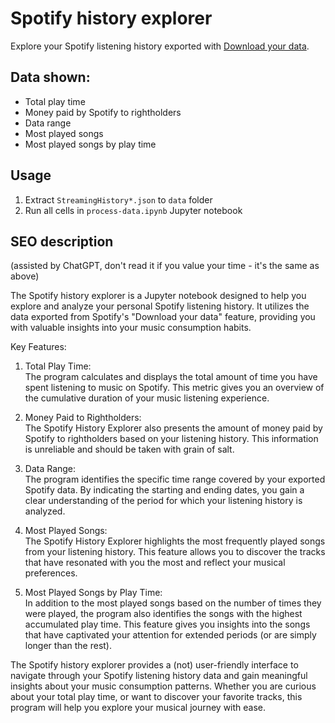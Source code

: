 # Spotify history explorer

Explore your Spotify listening history exported with [Download your data](https://www.spotify.com/uk/account/privacy/).

## Data shown:

- Total play time
- Money paid by Spotify to rightholders
- Data range
- Most played songs
- Most played songs by play time

## Usage

1. Extract `StreamingHistory*.json` to `data` folder
2. Run all cells in `process-data.ipynb` Jupyter notebook

## SEO description
(assisted by ChatGPT, don't read it if you value your time - it's the same as above)

The Spotify history explorer is a Jupyter notebook designed to help you explore and analyze your personal Spotify listening history. It utilizes the data exported from Spotify's "Download your data" feature, providing you with valuable insights into your music consumption habits.

Key Features:
1. Total Play Time:\
    The program calculates and displays the total amount of time you have spent listening to music on Spotify. This metric gives you an overview of the cumulative duration of your music listening experience.

2. Money Paid to Rightholders:\
    The Spotify History Explorer also presents the amount of money paid by Spotify to rightholders based on your listening history. This information is unreliable and should be taken with grain of salt.

3. Data Range:\
    The program identifies the specific time range covered by your exported Spotify data. By indicating the starting and ending dates, you gain a clear understanding of the period for which your listening history is analyzed.

4. Most Played Songs:\
    The Spotify History Explorer highlights the most frequently played songs from your listening history. This feature allows you to discover the tracks that have resonated with you the most and reflect your musical preferences.

5. Most Played Songs by Play Time:\
    In addition to the most played songs based on the number of times they were played, the program also identifies the songs with the highest accumulated play time. This feature gives you insights into the songs that have captivated your attention for extended periods (or are simply longer than the rest).

The Spotify history explorer provides a (not) user-friendly interface to navigate through your Spotify listening history data and gain meaningful insights about your music consumption patterns. Whether you are curious about your total play time, or want to discover your favorite tracks, this program will help you explore your musical journey with ease.
